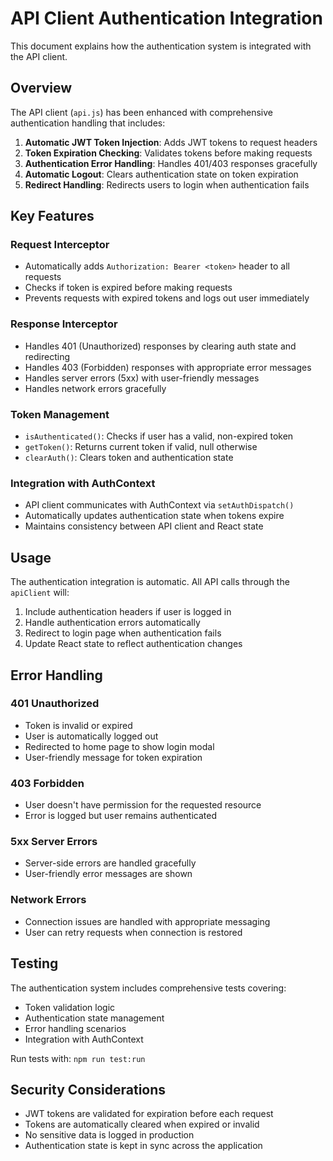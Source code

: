 # API Client Authentication Integration

This document explains how the authentication system is integrated with the API client.

## Overview

The API client (`api.js`) has been enhanced with comprehensive authentication handling that includes:

1. **Automatic JWT Token Injection**: Adds JWT tokens to request headers
2. **Token Expiration Checking**: Validates tokens before making requests
3. **Authentication Error Handling**: Handles 401/403 responses gracefully
4. **Automatic Logout**: Clears authentication state on token expiration
5. **Redirect Handling**: Redirects users to login when authentication fails

## Key Features

### Request Interceptor
- Automatically adds `Authorization: Bearer <token>` header to all requests
- Checks if token is expired before making requests
- Prevents requests with expired tokens and logs out user immediately

### Response Interceptor
- Handles 401 (Unauthorized) responses by clearing auth state and redirecting
- Handles 403 (Forbidden) responses with appropriate error messages
- Handles server errors (5xx) with user-friendly messages
- Handles network errors gracefully

### Token Management
- `isAuthenticated()`: Checks if user has a valid, non-expired token
- `getToken()`: Returns current token if valid, null otherwise
- `clearAuth()`: Clears token and authentication state

### Integration with AuthContext
- API client communicates with AuthContext via `setAuthDispatch()`
- Automatically updates authentication state when tokens expire
- Maintains consistency between API client and React state

## Usage

The authentication integration is automatic. All API calls through the `apiClient` will:

1. Include authentication headers if user is logged in
2. Handle authentication errors automatically
3. Redirect to login page when authentication fails
4. Update React state to reflect authentication changes

## Error Handling

### 401 Unauthorized
- Token is invalid or expired
- User is automatically logged out
- Redirected to home page to show login modal
- User-friendly message for token expiration

### 403 Forbidden
- User doesn't have permission for the requested resource
- Error is logged but user remains authenticated

### 5xx Server Errors
- Server-side errors are handled gracefully
- User-friendly error messages are shown

### Network Errors
- Connection issues are handled with appropriate messaging
- User can retry requests when connection is restored

## Testing

The authentication system includes comprehensive tests covering:
- Token validation logic
- Authentication state management
- Error handling scenarios
- Integration with AuthContext

Run tests with: `npm run test:run`

## Security Considerations

- JWT tokens are validated for expiration before each request
- Tokens are automatically cleared when expired or invalid
- No sensitive data is logged in production
- Authentication state is kept in sync across the application